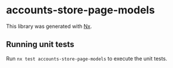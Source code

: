 # accounts-store-page-models

This library was generated with [Nx](https://nx.dev).

## Running unit tests

Run `nx test accounts-store-page-models` to execute the unit tests.
